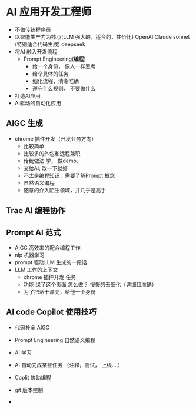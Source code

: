 # AI 应用开发工程师
  - 不做传统程序员
  - 以智能生产力为核心(LLM 强大的，适合的，性价比)
    OpenAI
    Claude sonnet (特别适合代码生成) 
    deepseek
  - 将AI 融入开发流程
    - Prompt Engineering(**编程**)
      - 给一个身份， 像人一样思考
      - 给个具体的任务
      - 细化流程，清晰准确
      - 遵守什么规则， 不要做什么 
  - 打造AI应用
  - AI驱动的自动化应用

## AIGC 生成
- chrome 插件开发（开发业务方向）
  - 比较简单
  - 比较多的外包和远程兼职
  - 传统做法 
    学， 做demo, 
  - 交给AI, 改一下就好 
  - 不太是编程知识，需要了解Prompt 概念
  - 自然语义编程
  - 随意的介入陌生领域，并几乎是高手

## Trae AI 编程协作 

## Prompt  AI 范式 
  - AIGC 高效率的配合编程工作
  - nlp 机器学习
  - prompt 驱动LLM 生成的一段话
  - LLM 工作的上下文
    - chrome 插件开发 任务 
    - 功能 绿了这个页面 怎么做？ 慢慢的去细化（详细且准确）
    - 为了把活干漂亮，给他一个身份 

## AI code Copilot 使用技巧
  - 代码补全 AIGC 
  - Prompt Engineering 自然语义编程
  - AI 学习 
  - AI 自动完成某些任务 （注释，测试， 上线....）
  - Coplit 协助编程

- git 版本控制
-